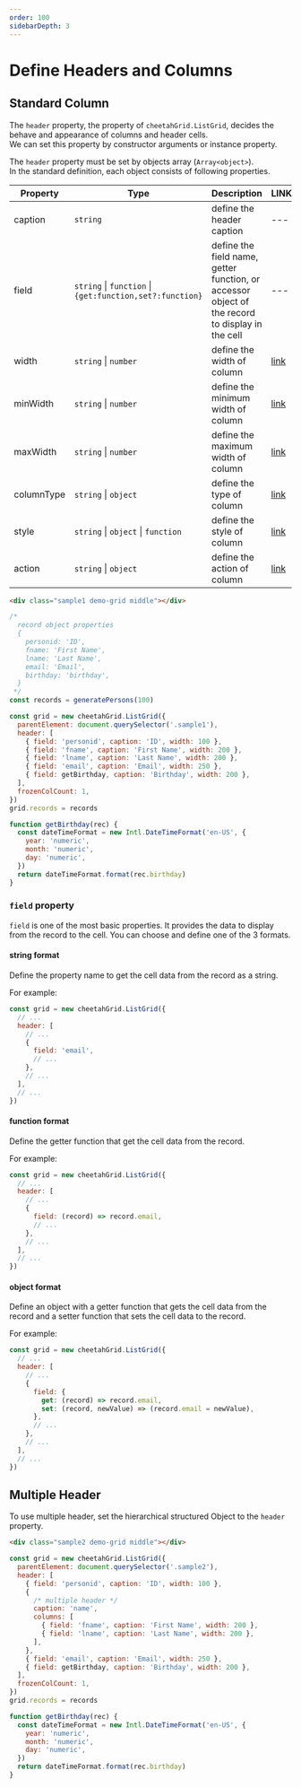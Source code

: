 ```yaml
---
order: 100
sidebarDepth: 3
---
```


# Define Headers and Columns

## Standard Column

The `header` property, the property of `cheetahGrid.ListGrid`, decides the behave and appearance of columns and header cells.  
We can set this property by constructor arguments or instance property.

The `header` property must be set by objects array (`Array<object>`).  
In the standard definition, each object consists of following properties.

| Property   | Type                                                             | Description                                                                                     | LINK                               |
| ---------- | ---------------------------------------------------------------- | ----------------------------------------------------------------------------------------------- | ---------------------------------- |
| caption    | `string`                                                         | define the header caption                                                                       | ---                                |
| field      | `string` &#124; `function` &#124; `{get:function,set?:function}` | define the field name, getter function, or accessor object of the record to display in the cell | ---                                |
| width      | `string` &#124; `number`                                         | define the width of column                                                                      | [link](./column_width.md)          |
| minWidth   | `string` &#124; `number`                                         | define the minimum width of column                                                              | [link](./column_width.md)          |
| maxWidth   | `string` &#124; `number`                                         | define the maximum width of column                                                              | [link](./column_width.md)          |
| columnType | `string` &#124; `object`                                         | define the type of column                                                                       | [link](./column_types/README.md)   |
| style      | `string` &#124; `object` &#124; `function`                       | define the style of column                                                                      | [link](./column_styles.md)         |
| action     | `string` &#124; `object`                                         | define the action of column                                                                     | [link](./column_actions/README.md) |

<code-preview>

```html
<div class="sample1 demo-grid middle"></div>
```

```js
/*
  record object properties
  {
    personid: 'ID',
    fname: 'First Name',
    lname: 'Last Name',
    email: 'Email',
    birthday: 'birthday',
  }
 */
const records = generatePersons(100)

const grid = new cheetahGrid.ListGrid({
  parentElement: document.querySelector('.sample1'),
  header: [
    { field: 'personid', caption: 'ID', width: 100 },
    { field: 'fname', caption: 'First Name', width: 200 },
    { field: 'lname', caption: 'Last Name', width: 200 },
    { field: 'email', caption: 'Email', width: 250 },
    { field: getBirthday, caption: 'Birthday', width: 200 },
  ],
  frozenColCount: 1,
})
grid.records = records

function getBirthday(rec) {
  const dateTimeFormat = new Intl.DateTimeFormat('en-US', {
    year: 'numeric',
    month: 'numeric',
    day: 'numeric',
  })
  return dateTimeFormat.format(rec.birthday)
}
```

</code-preview>

### `field` property

`field` is one of the most basic properties. It provides the data to display from the record to the cell.
You can choose and define one of the 3 formats.

#### string format

Define the property name to get the cell data from the record as a string.

For example:

```js
const grid = new cheetahGrid.ListGrid({
  // ...
  header: [
    // ...
    {
      field: 'email',
      // ...
    },
    // ...
  ],
  // ...
})
```

#### function format

Define the getter function that get the cell data from the record.

For example:

```js
const grid = new cheetahGrid.ListGrid({
  // ...
  header: [
    // ...
    {
      field: (record) => record.email,
      // ...
    },
    // ...
  ],
  // ...
})
```

#### object format

Define an object with a getter function that gets the cell data from the record and a setter function that sets the cell data to the record.

For example:

```js
const grid = new cheetahGrid.ListGrid({
  // ...
  header: [
    // ...
    {
      field: {
        get: (record) => record.email,
        set: (record, newValue) => (record.email = newValue),
      },
      // ...
    },
    // ...
  ],
  // ...
})
```

## Multiple Header

To use multiple header, set the hierarchical structured Object to the `header` property.

<code-preview>

```html
<div class="sample2 demo-grid middle"></div>
```

```js
const grid = new cheetahGrid.ListGrid({
  parentElement: document.querySelector('.sample2'),
  header: [
    { field: 'personid', caption: 'ID', width: 100 },
    {
      /* multiple header */
      caption: 'name',
      columns: [
        { field: 'fname', caption: 'First Name', width: 200 },
        { field: 'lname', caption: 'Last Name', width: 200 },
      ],
    },
    { field: 'email', caption: 'Email', width: 250 },
    { field: getBirthday, caption: 'Birthday', width: 200 },
  ],
  frozenColCount: 1,
})
grid.records = records

function getBirthday(rec) {
  const dateTimeFormat = new Intl.DateTimeFormat('en-US', {
    year: 'numeric',
    month: 'numeric',
    day: 'numeric',
  })
  return dateTimeFormat.format(rec.birthday)
}
```

</code-preview>
